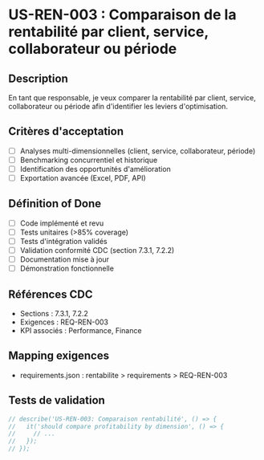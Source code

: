 # US-REN-003 : Comparaison de la rentabilité par client, service, collaborateur ou période

## Description
En tant que responsable, je veux comparer la rentabilité par client, service, collaborateur ou période afin d'identifier les leviers d'optimisation.

## Critères d'acceptation
- [ ] Analyses multi-dimensionnelles (client, service, collaborateur, période)
- [ ] Benchmarking concurrentiel et historique
- [ ] Identification des opportunités d'amélioration
- [ ] Exportation avancée (Excel, PDF, API)

## Définition of Done
- [ ] Code implémenté et revu
- [ ] Tests unitaires (>85% coverage)
- [ ] Tests d'intégration validés
- [ ] Validation conformité CDC (section 7.3.1, 7.2.2)
- [ ] Documentation mise à jour
- [ ] Démonstration fonctionnelle

## Références CDC
- Sections : 7.3.1, 7.2.2
- Exigences : REQ-REN-003
- KPI associés : Performance, Finance

## Mapping exigences
- requirements.json : rentabilite > requirements > REQ-REN-003

## Tests de validation
```javascript
// describe('US-REN-003: Comparaison rentabilité', () => {
//   it('should compare profitability by dimension', () => {
//     // ...
//   });
// });
``` 